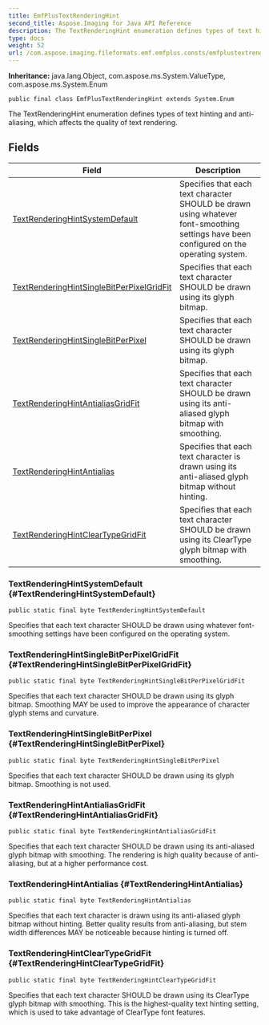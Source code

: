 ```yaml
---
title: EmfPlusTextRenderingHint
second_title: Aspose.Imaging for Java API Reference
description: The TextRenderingHint enumeration defines types of text hinting and anti-aliasing which affects the quality of text rendering.
type: docs
weight: 52
url: /com.aspose.imaging.fileformats.emf.emfplus.consts/emfplustextrenderinghint/
---
```

**Inheritance:**
java.lang.Object, com.aspose.ms.System.ValueType, com.aspose.ms.System.Enum
```
public final class EmfPlusTextRenderingHint extends System.Enum
```

The TextRenderingHint enumeration defines types of text hinting and anti-aliasing, which affects the quality of text rendering.
## Fields

| Field | Description |
| --- | --- |
| [TextRenderingHintSystemDefault](#TextRenderingHintSystemDefault) | Specifies that each text character SHOULD be drawn using whatever font-smoothing settings have been configured on the operating system. |
| [TextRenderingHintSingleBitPerPixelGridFit](#TextRenderingHintSingleBitPerPixelGridFit) | Specifies that each text character SHOULD be drawn using its glyph bitmap. |
| [TextRenderingHintSingleBitPerPixel](#TextRenderingHintSingleBitPerPixel) | Specifies that each text character SHOULD be drawn using its glyph bitmap. |
| [TextRenderingHintAntialiasGridFit](#TextRenderingHintAntialiasGridFit) | Specifies that each text character SHOULD be drawn using its anti-aliased glyph bitmap with smoothing. |
| [TextRenderingHintAntialias](#TextRenderingHintAntialias) | Specifies that each text character is drawn using its anti-aliased glyph bitmap without hinting. |
| [TextRenderingHintClearTypeGridFit](#TextRenderingHintClearTypeGridFit) | Specifies that each text character SHOULD be drawn using its ClearType glyph bitmap with smoothing. |
### TextRenderingHintSystemDefault {#TextRenderingHintSystemDefault}
```
public static final byte TextRenderingHintSystemDefault
```


Specifies that each text character SHOULD be drawn using whatever font-smoothing settings have been configured on the operating system.

### TextRenderingHintSingleBitPerPixelGridFit {#TextRenderingHintSingleBitPerPixelGridFit}
```
public static final byte TextRenderingHintSingleBitPerPixelGridFit
```


Specifies that each text character SHOULD be drawn using its glyph bitmap. Smoothing MAY be used to improve the appearance of character glyph stems and curvature.

### TextRenderingHintSingleBitPerPixel {#TextRenderingHintSingleBitPerPixel}
```
public static final byte TextRenderingHintSingleBitPerPixel
```


Specifies that each text character SHOULD be drawn using its glyph bitmap. Smoothing is not used.

### TextRenderingHintAntialiasGridFit {#TextRenderingHintAntialiasGridFit}
```
public static final byte TextRenderingHintAntialiasGridFit
```


Specifies that each text character SHOULD be drawn using its anti-aliased glyph bitmap with smoothing. The rendering is high quality because of anti-aliasing, but at a higher performance cost.

### TextRenderingHintAntialias {#TextRenderingHintAntialias}
```
public static final byte TextRenderingHintAntialias
```


Specifies that each text character is drawn using its anti-aliased glyph bitmap without hinting. Better quality results from anti-aliasing, but stem width differences MAY be noticeable because hinting is turned off.

### TextRenderingHintClearTypeGridFit {#TextRenderingHintClearTypeGridFit}
```
public static final byte TextRenderingHintClearTypeGridFit
```


Specifies that each text character SHOULD be drawn using its ClearType glyph bitmap with smoothing. This is the highest-quality text hinting setting, which is used to take advantage of ClearType font features.


